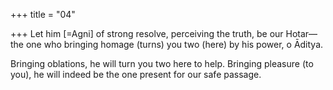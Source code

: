 +++
title = "04"

+++
Let him [=Agni] of strong resolve, perceiving the truth, be our Hotar— the one who bringing homage (turns) you two (here) by his power, o  Āditya.

Bringing oblations, he will turn you two here to help. Bringing pleasure  (to you), he will indeed be the one present for our safe passage.
